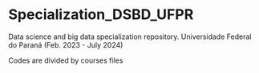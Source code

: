 # Specialization_DSBD_UFPR
Data science and big data specialization repository. Universidade Federal do Paraná (Feb. 2023 - July 2024)

Codes are divided by courses files
